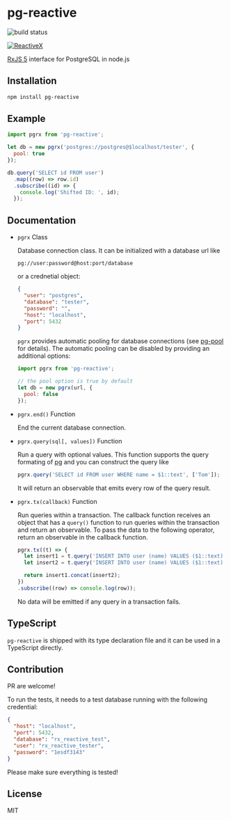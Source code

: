 # pg-reactive

![build status](https://travis-ci.org/haoliangyu/pg-reactive.svg?branch=master)

[![ReactiveX](http://reactivex.io/assets/Rx_Logo_S.png)](http://reactivex.io/)

[RxJS 5](http://reactivex.io/) interface for PostgreSQL in node.js


## Installation


``` bash
npm install pg-reactive
```

## Example

``` javascript
import pgrx from 'pg-reactive';

let db = new pgrx('postgres://postgres@$localhost/tester', {
  pool: true
});

db.query('SELECT id FROM user')
  .map((row) => row.id)
  .subscribe((id) => {
    console.log('Shifted ID: ', id);
  });
```

## Documentation

* `pgrx` Class

  Database connection class. It can be initialized with a database url like

  ```
  pg://user:password@host:port/database
  ```

  or a crednetial object:

  ``` json
  {
    "user": "postgres",
    "database": "tester",
    "password": "",
    "host": "localhost",
    "port": 5432
  }
  ```

  `pgrx` provides automatic pooling for database connections (see [pg-pool](https://github.com/brianc/node-pg-pool) for details). The automatic pooling can be disabled by providing an additional options:

  ``` javascript
  import pgrx from 'pg-reactive';

  // the pool option is true by default
  let db = new pgrx(url, {
    pool: false
  });
  ```

* `pgrx.end()` Function

  End the current database connection.

* `pgrx.query(sql[, values])` Function

  Run a query with optional values. This function supports the query formating of [pg](https://github.com/brianc/node-postgres/wiki/Client#parameterized-queries) and you can construct the query like

  ``` javascript
  pgrx.query('SELECT id FROM user WHERE name = $1::text', ['Tom']);
  ```

  It will return an observable that emits every row of the query result.

* `pgrx.tx(callback)` Function

  Run queries within a transaction. The callback function receives an object that has a `query()` function to run queries within the transaction and return an observable. To pass the data to the following operator, return an observable in the callback function.

  ``` javascript
  pgrx.tx((t) => {
    let insert1 = t.query('INSERT INTO user (name) VALUES ($1::text) RETURNING id;', ['Tom']);
    let insert2 = t.query('INSERT INTO user (name) VALUES ($1::text) RETURNING id;', ['Joe']);

    return insert1.concat(insert2);
  })
  .subscribe((row) => console.log(row));
  ```

  No data will be emitted if any query in a transaction fails.

## TypeScript

`pg-reactive` is shipped with its type declaration file and it can be used in a TypeScript directly.

## Contribution

PR are welcome!

To run the tests, it needs to a test database running with the following credential:

``` json
{
  "host": "localhost",
  "port": 5432,
  "database": "rx_reactive_test",
  "user": "rx_reactive_tester",
  "password": "1esdf3143"
}
```

Please make sure everything is tested!

## License

MIT
